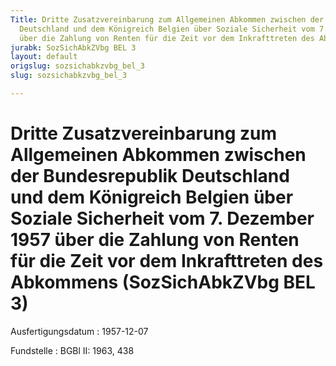 ```yaml
---
Title: Dritte Zusatzvereinbarung zum Allgemeinen Abkommen zwischen der Bundesrepublik
  Deutschland und dem Königreich Belgien über Soziale Sicherheit vom 7. Dezember 1957
  über die Zahlung von Renten für die Zeit vor dem Inkrafttreten des Abkommens
jurabk: SozSichAbkZVbg BEL 3
layout: default
origslug: sozsichabkzvbg_bel_3
slug: sozsichabkzvbg_bel_3

---
```


# Dritte Zusatzvereinbarung zum Allgemeinen Abkommen zwischen der Bundesrepublik Deutschland und dem Königreich Belgien über Soziale Sicherheit vom 7. Dezember 1957 über die Zahlung von Renten für die Zeit vor dem Inkrafttreten des Abkommens (SozSichAbkZVbg BEL 3)

Ausfertigungsdatum
:   1957-12-07

Fundstelle
:   BGBl II: 1963, 438

